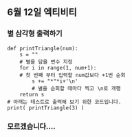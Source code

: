 ## 6월 12일 엑티비티

### 별 삼각형 출력하기

```
def printTriangle(num):
    s = ""
    # 별을 담을 변수 지정
    for i in range(1, num+1):
    # 첫 번째 부터 입력할 num값보다 +1번 순회
        s += "*"*i+'\n'
        # 별을 순회할 때마다 찍고 \n로 개행
    return s
# 아래는 테스트로 출력해 보기 위한 코드입니다.
print( printTriangle(3) )

```


### 모르겠습니다....